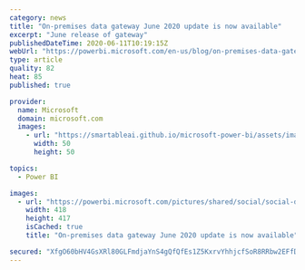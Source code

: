 ```yaml
---
category: news
title: "On-premises data gateway June 2020 update is now available"
excerpt: "June release of gateway"
publishedDateTime: 2020-06-11T10:19:15Z
webUrl: "https://powerbi.microsoft.com/en-us/blog/on-premises-data-gateway-june-2020-update-is-now-available/"
type: article
quality: 82
heat: 85
published: true

provider:
  name: Microsoft
  domain: microsoft.com
  images:
    - url: "https://smartableai.github.io/microsoft-power-bi/assets/images/organizations/microsoft.com-50x50.jpg"
      width: 50
      height: 50

topics:
  - Power BI

images:
  - url: "https://powerbi.microsoft.com/pictures/shared/social/social-default-image.png"
    width: 418
    height: 417
    isCached: true
    title: "On-premises data gateway June 2020 update is now available"

secured: "XfgO60bHV4GsXRl80GLFmdjaYnS4gQfQfEs1Z5KxrvYhhjcfSoR8RRbw2EFfDDo6J5xhi14qOqGd32UOQOmkQmMTEeDm8AXgy+gFf3HziZm178m/KaPi0EtmXEMmmhaSEuAh3ApS67NB40o1/sVzPQSLEAm9trz5L9MuZTzDjvbDnLP3+rW0OnO9ei9spNzBqa925hMKEfMNd6oEr/iSFUexC3FeLQfERy2DJ2z+CLBGwwMqKHFKFjFvry95JOfCHb9dR8SChFZjZ28600Aw9bRUD15yy3TsPxUBlj17HUNEXvp6bdhOS80hgg0lQEWFYxFMdIkLJpCPXr9QbHsxvw==;Gq3Q9OklJUD4Wa9IOOa/vw=="
---
```


